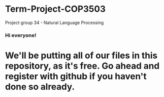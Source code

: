 # Term-Project-COP3503
Project group 34 - Natural Language Processing
<h3> Hi everyone! </h3>
<h1> We'll be putting all of our files in this repository, as it's free. Go ahead and register with github if you haven't done so already. </h1>
